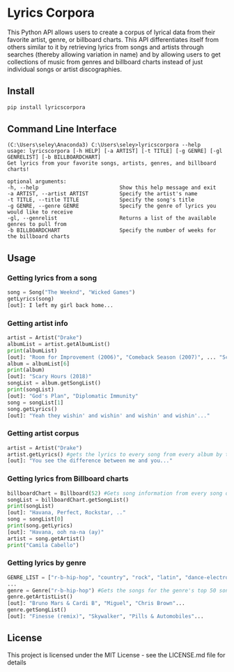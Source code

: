 # Lyrics Corpora
This Python API allows users to create a corpus of lyrical data from their favorite artist, genre, or billboard charts. This API differentiates itself from others similar to it by retrieving lyrics from songs and artists through searches (thereby allowing variation in name) and by allowing users to get collections of music from genres and billboard charts instead of just individual songs or artist discographies.  


## Install 

```python
pip install lyricscorpora
```

## Command Line Interface
```
(C:\Users\seley\Anaconda3) C:\Users\seley>lyricscorpora --help                                                          
usage: lyricscorpora [-h HELP] [-a ARTIST] [-t TITLE] [-g GENRE] [-gl GENRELIST] [-b BILLBOARDCHART]                                                                                                                                                                          
Get lyrics from your favorite songs, artists, genres, and billboard charts!

optional arguments:                                                                                                       
-h, --help                          Show this help message and exit                                                                   
-a ARTIST, --artist ARTIST          Specify the artist's name                                                                         
-t TITLE, --title TITLE             Specify the song's title                                                                          
-g GENRE, --genre GENRE             Specify the genre of lyrics you would like to receive                                             
-gl, --genrelist                    Returns a list of the available genres to pull from                                    
-b BILLBOARDCHART                   Specify the number of weeks for the billboard charts  
```
## Usage

### Getting lyrics from a song
```python
song = Song("The Weeknd", "Wicked Games")
getLyrics(song)
[out]: I left my girl back home...
```

### Getting artist info
```python
artist = Artist("Drake")
albumList = artist.getAlbumList()
print(albumList)
[out]: "Room for Improvement (2006)", "Comeback Season (2007)", ... "Scary Hours (2018)"
album = albumList[6]
print(album)
[out]: "Scary Hours (2018)"
songList = album.getSongList()
print(songList)
[out]: "God's Plan", "Diplomatic Immunity"
song = songList[1]
song.getLyrics()
[out]: "Yeah they wishin' and wishin' and wishin' and wishin'..."

```
### Getting artist corpus
```python
artist = Artist("Drake")
artist.getLyrics() #gets the lyrics to every song from every album by the artist
[out]: "You see the difference between me and you..."
```

### Getting lyrics from Billboard charts
```python
billboardChart = Billboard(52) #Gets song information from every song on the charts for the past 52 weeks
songList = billboardChart.getSongList()
print(songList)
[out]: "Havana, Perfect, Rockstar, .."
song = songList[0]
print(song.getLyrics)
[out]: "Havana, ooh na-na (ay)"
artist = song.getArtist()
print("Camila Cabello")
```

### Getting lyrics by genre
```python
GENRE_LIST = ["r-b-hip-hop", "country", "rock", "latin", "dance-electronic", "christian", "gospel"]
...
genre = Genre("r-b-hip-hop") #Gets the songs for the genre's top 50 songs for the past 2 years (must be from GENRE_LIST) 
genre.getArtistList()
[out]: "Bruno Mars & Cardi B", "Miguel", "Chris Brown"...
genre.getSongList()
[out]: "Finesse (remix)", "Skywalker", "Pills & Automobiles"...
```

## License
This project is licensed under the MIT License - see the LICENSE.md file for details
